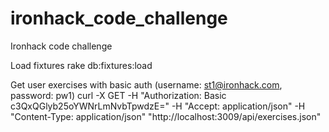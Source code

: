 # ironhack_code_challenge
Ironhack code challenge

Load fixtures
rake db:fixtures:load

Get user exercises with basic auth (username: st1@ironhack.com, password: pw1)
curl -X GET -H "Authorization: Basic c3QxQGlyb25oYWNrLmNvbTpwdzE=" -H "Accept: application/json" -H "Content-Type: application/json" "http://localhost:3009/api/exercises.json"